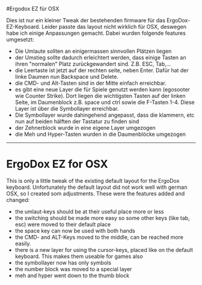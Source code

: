 #Ergodox EZ für OSX 

Dies ist nur ein kleiner Tweak der bestehenden firmware für das ErgoDox-EZ-Keyboard. Leider passte das layout nicht wirklich für OSX, deswegen habe ich einige Anpassungen gemacht. Dabei wurden folgende features umgesetzt:

- Die Umlaute sollten an einigermassen sinnvollen Plätzen liegen
- der Umstieg sollte dadurch erleichtert werden, dass einige Tasten an ihren "normalen" Platz zurückgewandert sind. Z.B. ESC, Tab,...
- die Leertaste ist jetzt auf der rechten seite, neben Enter. Dafür hat der linke Daumen nun Backspace und Delete. 
- die CMD- und Alt-Tasten sind in der Mitte einfach erreichbar.
- es gibt eine neue Layer die für Spiele genutzt werden kann (egosooter wie Counter Strike). Dort liegen die wichtigsten Tasten auf der linken Seite, im Daumenblock z.B. space und ctrl sowie die F-Tasten 1-4. Diese Layer ist über die Symbollayer erreichbar.
- Die Symbollayer wurde dahingehend angepasst, dass die klammern, etc nun auf beiden hälften der Tastatur zu finden sind
- der Zehnerblock wurde in eine eigene Layer umgezogen
- die Meh und Hyper-Tasten wurden in die Daumenblöcke umgezogen


------------------------------   

# ErgoDox EZ for OSX

This is  only a little tweak of the existing default layout for the ErgoDox keyboard. Unfortunately the default layout did not work well with german OSX, so I created som adjustments. These were the features added and changed:

- the umlaut-keys should be at their useful place more or less
- the switching should be made more easy so some other keys (like tab, esc) were moved to their default place
- the space key can now be used with both hands
- the CMD- and ALT-Keys moved to the middle, can be reached more easily.
- there is a new layer for using the cursor-keys, placed like on the default keyboard. This makes them useable for games also
- the symbollayer now has only symbols
- the number block was moved to a special layer
- meh and hyper went down to the thumb block
